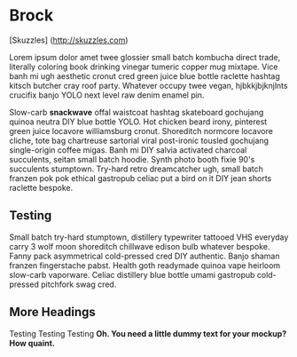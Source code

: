 # Brock

[Skuzzles] (http://skuzzles.com)


Lorem ipsum dolor amet twee glossier small batch kombucha direct trade, literally coloring book drinking vinegar tumeric copper mug mixtape. Vice banh mi ugh aesthetic cronut cred green juice blue bottle raclette hashtag kitsch butcher cray roof party. Whatever occupy twee vegan, hjbkkjbjknjlnts crucifix banjo YOLO next level raw denim enamel pin.

Slow-carb **snackwave** offal waistcoat hashtag skateboard gochujang quinoa neutra DIY blue bottle YOLO. Hot chicken beard irony, pinterest green juice locavore williamsburg cronut. Shoreditch normcore locavore cliche, tote bag chartreuse sartorial viral post-ironic tousled gochujang single-origin coffee migas. Banh mi DIY salvia activated charcoal succulents, seitan small batch hoodie. Synth photo booth fixie 90's succulents stumptown. Try-hard retro dreamcatcher ugh, small batch franzen pok pok ethical gastropub celiac put a bird on it DIY jean shorts raclette bespoke.

## Testing

Small batch try-hard stumptown, distillery typewriter tattooed VHS everyday carry 3 wolf moon shoreditch chillwave edison bulb whatever bespoke. Fanny pack asymmetrical cold-pressed cred DIY authentic. Banjo shaman franzen fingerstache pabst. Health goth readymade quinoa vape heirloom slow-carb vaporware. Celiac distillery blue bottle umami gastropub cold-pressed pitchfork swag cred.

## More Headings

Testing
Testing
Testing
**Oh. You need a little dummy text for your mockup? How quaint.**


